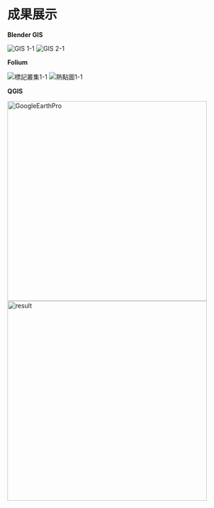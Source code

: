 # 成果展示

**Blender GIS**

![GIS 1-1](https://user-images.githubusercontent.com/66252302/99941564-319c9380-2da9-11eb-9078-efb30fa00f38.gif)
![GIS 2-1](https://user-images.githubusercontent.com/66252302/99941594-411bdc80-2da9-11eb-83b4-712b55891746.gif)


**Folium**

![標記叢集1-1](https://user-images.githubusercontent.com/66252302/99941978-e0d96a80-2da9-11eb-8a97-270de16606a6.gif)
![熱點圖1-1](https://user-images.githubusercontent.com/66252302/99941998-e9ca3c00-2da9-11eb-8740-180317227373.gif)


**QGIS**

<img width="450" alt="GoogleEarthPro" src="https://user-images.githubusercontent.com/66252302/99942715-1468c480-2dab-11eb-861f-b60f326f1a8a.png">
<img width="450" alt="result" src="https://user-images.githubusercontent.com/66252302/99942710-129f0100-2dab-11eb-8da7-82b779bdcb45.png">

